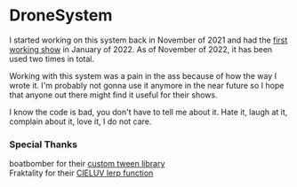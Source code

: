 # DroneSystem
I started working on this system back in November of 2021 and had the [first working show](https://www.youtube.com/watch?v=IsQ76SjTkMc) in January of 2022.
As of November of 2022, it has been used two times in total.

Working with this system was a pain in the ass because of how the way I wrote it.
I'm probably not gonna use it anymore in the near future so I hope that anyone out there might find it useful for their shows.

I know the code is bad, you don't have to tell me about it. Hate it, laugh at it, complain about it, love it, I do not care. 


### Special Thanks
boatbomber for their [custom tween library](https://github.com/boatbomber/BoatTween) <br>
Fraktality for their [CIELUV lerp function](https://gist.github.com/Fraktality/8a833e3bea7471a05e388062efaf9886)
